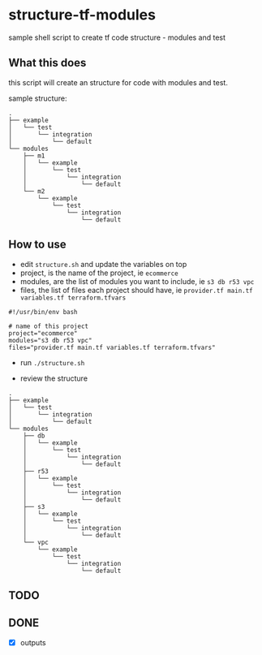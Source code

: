 # structure-tf-modules
sample shell script to create tf code structure - modules and test

## What this does

this script will create an structure for code with modules and test.

sample structure:

```
.
├── example
│   └── test
│       └── integration
│           └── default
└── modules
    ├── m1
    │   └── example
    │       └── test
    │           └── integration
    │               └── default
    └── m2
        └── example
            └── test
                └── integration
                    └── default
```

## How to use

- edit `structure.sh` and update the variables on top
- project, is the name of the project, ie `ecommerce`
- modules, are the list of modules you want to include, ie `s3 db r53 vpc`
- files, the list of files each project should have, ie `provider.tf main.tf variables.tf terraform.tfvars`

```
#!/usr/bin/env bash

# name of this project
project="ecommerce"
modules="s3 db r53 vpc"
files="provider.tf main.tf variables.tf terraform.tfvars"
```

- run `./structure.sh`

- review the structure 

```
.
├── example
│   └── test
│       └── integration
│           └── default
└── modules
    ├── db
    │   └── example
    │       └── test
    │           └── integration
    │               └── default
    ├── r53
    │   └── example
    │       └── test
    │           └── integration
    │               └── default
    ├── s3
    │   └── example
    │       └── test
    │           └── integration
    │               └── default
    └── vpc
        └── example
            └── test
                └── integration
                    └── default
```

## TODO

## DONE
- [x] outputs
